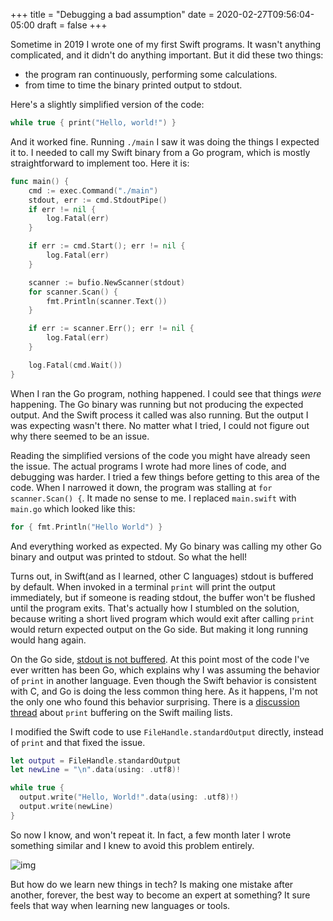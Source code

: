 +++
title =  "Debugging a bad assumption"
date  = 2020-02-27T09:56:04-05:00
draft = false
+++

Sometime in 2019 I wrote one of my first Swift programs. It wasn't anything complicated, and it didn't do anything important. But it did these two things:
- the program ran continuously, performing some calculations.
- from time to time the binary printed output to stdout.

Here's a slightly simplified version of the code:

```swift
while true { print("Hello, world!") }
```

And it worked fine. Running `./main` I saw it was doing the things I expected it to. 
I needed to call my Swift binary from a Go program, which is mostly straightforward to implement too. Here it is:

```Go
func main() {
	cmd := exec.Command("./main")
	stdout, err := cmd.StdoutPipe()
	if err != nil {
		log.Fatal(err)
	}

	if err := cmd.Start(); err != nil {
		log.Fatal(err)
	}

	scanner := bufio.NewScanner(stdout)
	for scanner.Scan() {
		fmt.Println(scanner.Text())
	}

	if err := scanner.Err(); err != nil {
		log.Fatal(err)
	}

	log.Fatal(cmd.Wait())
}
```

When I ran the Go program, nothing happened. I could see that things _were_ happening. The Go binary was running but not producing the expected output. And the Swift process it called was also running. But the output I was expecting wasn't there. No matter what I tried, I could not figure out why there seemed to be an issue. 

Reading the simplified versions of the code you might have already seen the issue. The actual programs I wrote had more lines of code, and debugging was harder. I tried a few things before getting to this area of the code. When I narrowed it down, the program was stalling at `for scanner.Scan() {`. It made no sense to me. I replaced `main.swift` with `main.go` which looked like this:

```Go
for { fmt.Println("Hello World") }
```

And everything worked as expected. My Go binary was calling my other Go binary and output was printed to stdout. So what the hell!

Turns out, in Swift(and as I learned, other C languages) stdout is buffered by default. When invoked in a terminal `print` will print the output immediately, but if someone is reading stdout, the buffer won't be flushed until the program exits. That's actually how I stumbled on the solution, because writing a short lived program which would exit after calling `print` would return expected output on the Go side. But making it long running would hang again. 

On the Go side, [stdout is not buffered](https://grokbase.com/p/gg/golang-nuts/158czyvzjt/go-nuts-os-stdout-is-not-buffered). At this point most of the code I've ever written has been Go, which explains why I was assuming the behavior of `print` in another language. Even though the Swift behavior is consistent with C, and Go is doing the less common thing here. 
As it happens, I'm not the only one who found this behavior surprising. There is a [discussion thread](https://lists.swift.org/pipermail/swift-dev/Week-of-Mon-20160328/001587.html) about `print` buffering on the Swift mailing lists. 

I modified the Swift code to use `FileHandle.standardOutput` directly, instead of `print` and that fixed the issue. 

```Swift
let output = FileHandle.standardOutput
let newLine = "\n".data(using: .utf8)!

while true {
  output.write("Hello, World!".data(using: .utf8)!)
  output.write(newLine)
}
```

So now I know, and won't repeat it. In fact, a few month later I wrote something similar and I knew to avoid this problem entirely. 

![img](https://media.giphy.com/media/8JbMnRHcDVH3O/giphy.gif)

But how do we learn new things in tech? Is making one mistake after another, forever, the best way to become an expert at something? It sure feels that way when learning new languages or tools.


